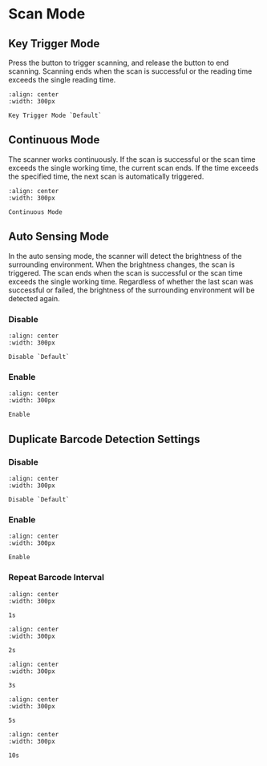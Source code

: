 # Scan Mode

## Key Trigger Mode
Press the button to trigger scanning, and release the button to end scanning. Scanning ends when the scan is successful or the reading time exceeds the single reading time.

```{figure} ../../media/013300.png
:align: center
:width: 300px

Key Trigger Mode `Default`
```

## Continuous Mode
The scanner works continuously. If the scan is successful or the scan time exceeds the single working time, the current scan ends. If the time exceeds the specified time, the next scan is automatically triggered.

```{figure} ../../media/013304.png
:align: center
:width: 300px

Continuous Mode
```


## Auto Sensing Mode
In the auto sensing mode, the scanner will detect the brightness of the surrounding environment. When the brightness changes, the scan is triggered. The scan ends when the scan is successful or the scan time exceeds the single working time. Regardless of whether the last scan was successful or failed, the brightness of the surrounding environment will be detected again.

### Disable

```{figure} ../../media/02310.png
:align: center
:width: 300px

Disable `Default`
```


### Enable

```{figure} ../../media/02311.png
:align: center
:width: 300px

Enable
```

## Duplicate Barcode Detection Settings

### Disable

```{figure} ../../media/02770.png
:align: center
:width: 300px

Disable `Default`
```

### Enable

```{figure} ../../media/02771.png
:align: center
:width: 300px

Enable
```

### Repeat Barcode Interval

```{figure} ../../media/02630A.png
:align: center
:width: 300px

1s
```

```{figure} ../../media/026314.png
:align: center
:width: 300px

2s
```

```{figure} ../../media/02631E.png
:align: center
:width: 300px

3s
```

```{figure} ../../media/026332.png
:align: center
:width: 300px

5s
```

```{figure} ../../media/026364.png
:align: center
:width: 300px

10s
```
